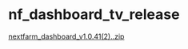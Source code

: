 # nf_dashboard_tv_release



[nextfarm_dashboard_v1.0.41(2)..zip](https://github.com/user-attachments/files/16818614/nextfarm_dashboard_v1.0.41.2.zip)

